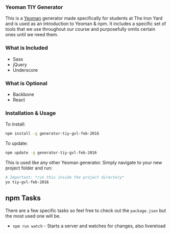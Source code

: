 ### Yeoman TIY Generator

This is a [Yeoman](http://yeoman.io/) generator made specifically for students at The Iron Yard and is used as an introduction to Yeoman & npm. It includes a specific set of tools that we use throughout our course and purposefully omits certain ones until we need them.

### What is Included
* Sass
* jQuery
* Underscore

### What is Optional

* Backbone
* React

### Installation & Usage

To install:

```sh
npm install -g generator-tiy-gvl-feb-2016
```

To update:

```sh
npm update -g generator-tiy-gvl-feb-2016
```

This is used like any other Yeoman generator. Simply navigate to your new project folder and run:

```sh
# Important: *run this inside the project directory*
yo tiy-gvl-feb-2016
```

## npm Tasks

There are a few specific tasks so feel free to check out the `package.json` but the most used one will be.

* `npm run watch` - Starts a server and watches for changes, also livereload
